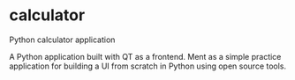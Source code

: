 # calculator
Python calculator application

A Python application built with QT as a frontend. Ment as a simple practice application for building a UI from scratch in Python using open source tools. 
